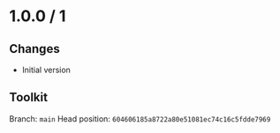 # 1.0.0 / 1

## Changes

- Initial version

## Toolkit

Branch: `main`
Head position: `604606185a8722a80e51081ec74c16c5fdde7969`
